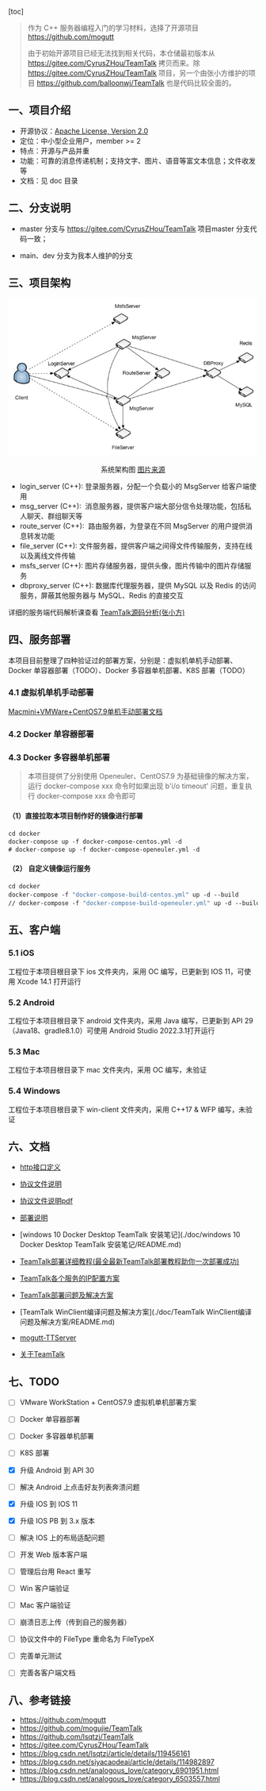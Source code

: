 [toc]

> 作为 C++ 服务器编程入门的学习材料，选择了开源项目 https://github.com/mogutt
>
> 由于初始开源项目已经无法找到相关代码，本仓储最初版本从 https://gitee.com/CyrusZHou/TeamTalk 拷贝而来。除 https://gitee.com/CyrusZHou/TeamTalk 项目，另一个由张小方维护的项目 https://github.com/balloonwj/TeamTalk 也是代码比较全面的。




## 一、项目介绍

- 开源协议：[Apache License, Version 2.0](http://www.apache.org/licenses/LICENSE-2.0.html)
- 定位：中小型企业用户，member >= 2
- 特点：开源与产品并重
- 功能：可靠的消息传递机制；支持文字、图片、语音等富文本信息；文件收发等
- 文档：见 doc 目录



## 二、分支说明

- master 分支与 https://gitee.com/CyrusZHou/TeamTalk 项目master 分支代码一致；

- main、dev 分支为我本人维护的分支

  

## 三、项目架构

![server](./img/server.jpg)

<center>系统架构图 <a href="https://github.com/9527cpp/moguTTServer">图片来源</a></center>

- login_server (C++): 登录服务器，分配一个负载小的 MsgServer 给客户端使用
- msg_server (C++):  消息服务器，提供客户端大部分信令处理功能，包括私人聊天、群组聊天等
- route_server (C++):  路由服务器，为登录在不同 MsgServer 的用户提供消息转发功能
- file_server (C++): 文件服务器，提供客户端之间得文件传输服务，支持在线以及离线文件传输
- msfs_server (C++): 图片存储服务器，提供头像，图片传输中的图片存储服务
- dbproxy_server (C++): 数据库代理服务器，提供 MySQL 以及 Redis 的访问服务，屏蔽其他服务器与 MySQL、Redis 的直接交互

详细的服务端代码解析课查看 [TeamTalk源码分析(张小方)](./doc/TeamTalk源码分析(张小方)/README.md)



## 四、服务部署

本项目目前整理了四种验证过的部署方案，分别是：虚拟机单机手动部署、Docker 单容器部署（TODO）、Docker 多容器单机部署、K8S 部署（TODO）



### 4.1 虚拟机单机手动部署

[Macmini+VMWare+CentOS7.9单机手动部署文档](./doc/Macmini+VMWare+CentOS7.9单机手动部署文档/README.md)



### 4.2 Docker 单容器部署



### 4.3 Docker 多容器单机部署

> 本项目提供了分别使用 Openeuler、CentOS7.9 为基础镜像的解决方案，运行 docker-compose xxx 命令时如果出现 b'i/o timeout' 问题，重复执行 docker-compose xxx 命令即可

#### （1）直接拉取本项目制作好的镜像进行部署

```
cd docker
docker-compose up -f docker-compose-centos.yml -d
# docker-compose up -f docker-compose-openeuler.yml -d
```

#### （2） 自定义镜像运行服务

```Dockerfile
cd docker
docker-compose -f "docker-compose-build-centos.yml" up -d --build
// docker-compose -f "docker-compose-build-openeuler.yml" up -d --build
```



## 五、客户端

### 5.1 iOS

工程位于本项目根目录下 ios 文件夹内，采用 OC 编写，已更新到 IOS 11，可使用 Xcode 14.1 打开运行

### 5.2 Android

工程位于本项目根目录下 android 文件夹内，采用 Java 编写，已更新到 API 29（Java18、gradle8.1.0）可使用 Android Studio 2022.3.1打开运行

### 5.3 Mac

工程位于本项目根目录下 mac 文件夹内，采用 OC 编写，未验证

### 5.4 Windows

工程位于本项目根目录下 win-client 文件夹内，采用 C++17 & WFP 编写，未验证



## 六、文档

- [http接口定义](./doc/http接口定义.md)

- [协议文件说明](./doc/协议文件说明.md)

- [协议文件说明pdf](./doc/mogutt-TTServer/TT_Client_protocol.pdf)

- [部署说明](./doc/部署说明.md)

- [windows 10 Docker Desktop TeamTalk 安装笔记](./doc/windows 10 Docker Desktop TeamTalk 安装笔记/README.md)
- [TeamTalk部署详细教程(最全最新TeamTalk部署教程助你一次部署成功)](./doc/TeamTalk部署详细教程(最全最新TeamTalk部署教程助你一次部署成功)/README.md)
- [TeamTalk各个服务的IP配置方案](./doc/TeamTalk各个服务的IP配置方案/README.md)

- [TeamTalk部署问题及解决方案](./doc/TeamTalk部署问题及解决方案/README.md)
- [TeamTalk WinClient编译问题及解决方案](./doc/TeamTalk WinClient编译问题及解决方案/README.md)
- [mogutt-TTServer](./doc/mogutt-TTServer/README.md)
- [关于TeamTalk](./doc/开源IM工程“蘑菇街TeamTalk”.md)
  



## 七、TODO

- [ ] VMware WorkStation + CentOS7.9 虚拟机单机部署方案
- [ ] Docker 单容器部署
- [ ] Docker 多容器单机部署
- [ ] K8S 部署
- [x] 升级 Android 到 API 30
- [ ] 解决 Android 上点击好友列表奔溃问题
- [x] 升级 IOS 到 IOS 11
- [x] 升级 IOS PB 到 3.x 版本
- [ ] 解决 IOS 上的布局适配问题
- [ ] 开发 Web 版本客户端
- [ ] 管理后台用 React 重写
- [ ] Win 客户端验证
- [ ] Mac 客户端验证
- [ ] 崩溃日志上传（传到自己的服务器）
- [ ] 协议文件中的 FileType 重命名为 FileTypeX
- [ ] 完善单元测试
- [ ] 完善各客户端文档



## 八、参考链接

- https://github.com/mogutt
- https://github.com/mogujie/TeamTalk
- https://github.com/lsqtzj/TeamTalk
- https://gitee.com/CyrusZHou/TeamTalk
- https://blog.csdn.net/lsqtzj/article/details/119456161
- https://blog.csdn.net/siyacaodeai/article/details/114982897
- https://blog.csdn.net/analogous_love/category_6901951.html
- https://blog.csdn.net/analogous_love/category_6503557.html
